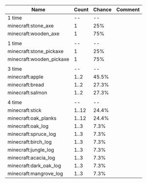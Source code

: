 | Name                     | Count | Chance | Comment |
| ------------------------ | ----- | ------ | ------- |
| 1 time                   |    -- |     -- |         |
| minecraft:stone_axe      |     1 |    25% |         |
| minecraft:wooden_axe     |     1 |    75% |         |
|                          |       |        |         |
| 1 time                   |    -- |     -- |         |
| minecraft:stone_pickaxe  |     1 |    25% |         |
| minecraft:wooden_pickaxe |     1 |    75% |         |
|                          |       |        |         |
| 3 time                   |    -- |     -- |         |
| minecraft:apple          |  1..2 |  45.5% |         |
| minecraft:bread          |  1..2 |  27.3% |         |
| minecraft:salmon         |  1..2 |  27.3% |         |
|                          |       |        |         |
| 4 time                   |    -- |     -- |         |
| minecraft:stick          | 1..12 |  24.4% |         |
| minecraft:oak_planks     | 1..12 |  24.4% |         |
| minecraft:oak_log        |  1..3 |   7.3% |         |
| minecraft:spruce_log     |  1..3 |   7.3% |         |
| minecraft:birch_log      |  1..3 |   7.3% |         |
| minecraft:jungle_log     |  1..3 |   7.3% |         |
| minecraft:acacia_log     |  1..3 |   7.3% |         |
| minecraft:dark_oak_log   |  1..3 |   7.3% |         |
| minecraft:mangrove_log   |  1..3 |   7.3% |         |